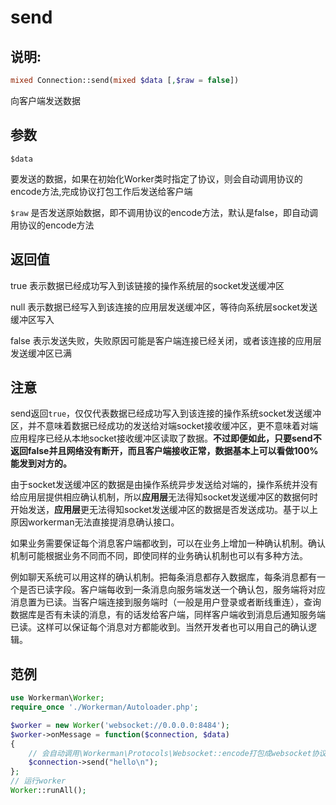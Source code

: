 # send
## 说明:
```php
mixed Connection::send(mixed $data [,$raw = false])
```

向客户端发送数据

## 参数

``` $data ```

要发送的数据，如果在初始化Worker类时指定了协议，则会自动调用协议的encode方法,完成协议打包工作后发送给客户端

``` $raw ```
是否发送原始数据，即不调用协议的encode方法，默认是false，即自动调用协议的encode方法

## 返回值

true 表示数据已经成功写入到该链接的操作系统层的socket发送缓冲区

null 表示数据已经写入到该连接的应用层发送缓冲区，等待向系统层socket发送缓冲区写入

false 表示发送失败，失败原因可能是客户端连接已经关闭，或者该连接的应用层发送缓冲区已满

## 注意
send返回```true```，仅仅代表数据已经成功写入到该连接的操作系统socket发送缓冲区，并不意味着数据已经成功的发送给对端socket接收缓冲区，更不意味着对端应用程序已经从本地socket接收缓冲区读取了数据。**不过即便如此，只要send不返回false并且网络没有断开，而且客户端接收正常，数据基本上可以看做100%能发到对方的。**

由于socket发送缓冲区的数据是由操作系统异步发送给对端的，操作系统并没有给应用层提供相应确认机制，所以**应用层**无法得知socket发送缓冲区的数据何时开始发送，**应用层**更无法得知socket发送缓冲区的数据是否发送成功。基于以上原因workerman无法直接提消息确认接口。

如果业务需要保证每个消息客户端都收到，可以在业务上增加一种确认机制。确认机制可能根据业务不同而不同，即使同样的业务确认机制也可以有多种方法。

例如聊天系统可以用这样的确认机制。把每条消息都存入数据库，每条消息都有一个是否已读字段。客户端每收到一条消息向服务端发送一个确认包，服务端将对应消息置为已读。当客户端连接到服务端时（一般是用户登录或者断线重连），查询数据库是否有未读的消息，有的话发给客户端，同样客户端收到消息后通知服务端已读。这样可以保证每个消息对方都能收到。当然开发者也可以用自己的确认逻辑。



## 范例

```php
use Workerman\Worker;
require_once './Workerman/Autoloader.php';

$worker = new Worker('websocket://0.0.0.0:8484');
$worker->onMessage = function($connection, $data)
{
    // 会自动调用\Workerman\Protocols\Websocket::encode打包成websocket协议数据后发送
    $connection->send("hello\n");
};
// 运行worker
Worker::runAll();
```
